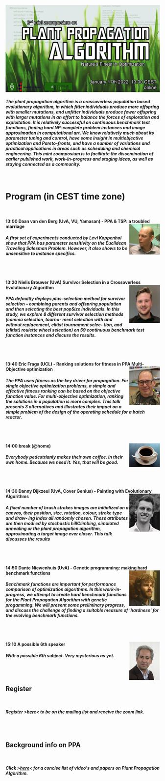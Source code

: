 ![Book logo](zoomposium.jpg)

##### The plant propagation algorithm is a crossoverless population based evolutionary algorithm, in which fitter individuals produce more offspring with smaller mutations, and unfitter individuals produce fewer offspring with larger mutations in an effort to balance the forces of exploration and exploitation. It is relatively successful on continuous benchmark test functions, finding hard NP-complete problem instances and image approximation in computational art. We know relatively much about its parameter tuning and control, have some insight in multiobjective optimization and Pareto-fronts, and have a number of variations and practical applications in areas such as scheduling and chemical engineering. This mini zoomposium is to facilitate the dissemination of earlier published work, work-in-progress and staging ideas, as well as staying connected as a community.
<BR>
  
# Program (in CEST time zone)
<BR>

#### 13:00 Daan van den Berg (UvA, VU, Yamasan) - PPA & TSP: a troubled marriage <img align="right" width="100" src="Daan.jpg">  

##### A first set of experiments conducted by Levi Koppenhol show that PPA has parameter sensitivity on the Euclidean Traveling Salesman Problem. However, it also shows to be unsensitive to instance specifics.
<BR><BR>

#### 13:20 Nielis Brouwer (UvA) Survivor Selection in a Crossoverless Evolutionary Algorithm <img align="right" width="100" src="Nielis.jpg">  

##### PPA defaultly deploys plus-selection method for survivor selection – combining parents and offspring population and then selecting the best popSize individuals. In this study, we explore 8 different survivor selection methods (comma selection, tourna- ment selection with and without replacement, elitist tournament selec- tion, and (elitist) roulette wheel selection) on 59 continuous benchmark test function instances and discuss the results.
<BR><BR>

#### 13:40 Eric Fraga (UCL) - Ranking solutions for fitness in PPA Multi-Objective optimization <img align="right" width="100" src="Eric.jpg">  

##### The PPA uses fitness as the key driver for propagation.  For single objective optimization problems, a simple and effective fitness ranking can be based on the objective function value.  For multi-objective optimization, ranking the solutions in a population is more complex.  This talk presents 3 alternatives and illustrates their impact on a simple problem of the design of the operating schedule for a batch reactor.
<BR><BR>

#### 14:00 break (@home) <img align="right" width="100" src="koffie.jpg">  

##### Everybody pedestrianly makes their own coffee. In their own home. Because we need it. Yes, that will be good.
<BR><BR>

#### 14:30 Danny Dijkzeul (UvA, Cover Genius) - Painting with Evolutionary Algorithms <img align="right" width="100" src="Danny.jpg">  

##### A fixed number of brush strokes images are initialized on a canvas, their position, size, rotation, colour, stroke type and draw- ing index all randomly chosen. These attributes are then modi ed by stochastic hillClimbing, simulated annealing or the plant propagation algorithm, approximating a target image ever closer. This talk discusses the results
<BR><BR>

#### 14:50 Dante Niewenhuis (UvA) - Genetic programming: making hard benchmark functions <img align="right" width="100" src="Dante.jpg">

##### Benchmark functions are important for performance comparison of optimization algorithms. In this work-in-progress, we attempt to create hard benchmark functions for the Plant Propagation Algorithm with genetic progamming. We will present some preliminary progress, and discuss the challenge of finding a suitable measure of 'hardness' for the evolving benchmark functions.
<BR><BR>

#### 15:10 A possible 6th speaker <img align="right" width="100" src="Abdel.png">

##### With a possible 6th subject. Very mysterious as yet.
<BR><BR>

## Register 
<BR>

##### Register >[here](https://bit.ly/31sn8B3)< to be on the mailing list and receive the zoom link.
<BR><BR>

## Background info on PPA
<BR>

##### Click >[here](https://bit.ly/3xZe2ru)< for a concise list of video's and papers on Plant Propagation Algorithm.


